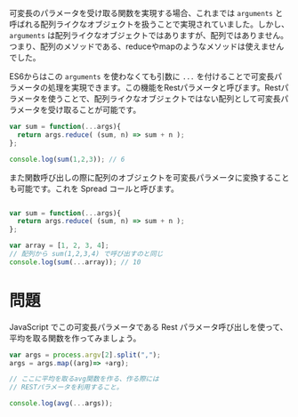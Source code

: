可変長のパラメータを受け取る関数を実現する場合、これまでは `arguments` と呼ばれる配列ライクなオブジェクトを扱うことで実現されていました。しかし、 `arguments` は配列ライクなオブジェクトではありますが、配列ではありません。つまり、配列のメソッドである、reduceやmapのようなメソッドは使えませんでした。 


ES6からはこの `arguments` を使わなくても引数に `...` を付けることで可変長パラメータの処理を実現できます。この機能をRestパラメータと呼びます。Restパラメータを使うことで、配列ライクなオブジェクトではない配列として可変長パラメータを受け取ることが可能です。

```javascript
var sum = function(...args){
  return args.reduce( (sum, n) => sum + n );
};

console.log(sum(1,2,3)); // 6
```

また関数呼び出しの際に配列のオブジェクトを可変長パラメータに変換することも可能です。これを Spread コールと呼びます。

```javascript

var sum = function(...args){
  return args.reduce( (sum, n) => sum + n );
};

var array = [1, 2, 3, 4];
// 配列から sum(1,2,3,4) で呼び出すのと同じ
console.log(sum(...array)); // 10

```

# 問題

JavaScript でこの可変長パラメータである Rest パラメータ呼び出しを使って、平均を取る関数を作ってみましょう。

```javascript
var args = process.argv[2].split(",");
args = args.map((arg)=> +arg);

// ここに平均を取るavg関数を作る、作る際には
// RESTパラメータを利用すること。

console.log(avg(...args));
```
